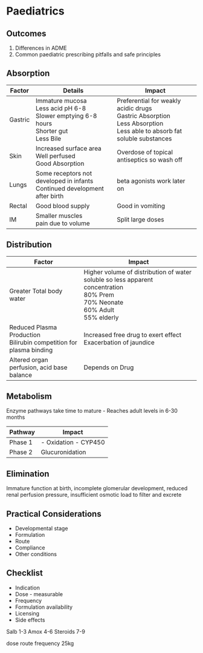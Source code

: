 # Paediatrics

## Outcomes

1. Differences in ADME
1. Common paediatric prescribing pitfalls and safe principles

## Absorption

| Factor | Details | Impact |
| --- | --- | --- |
| Gastric | Immature mucosa<br>Less acid pH 6-8<br>Slower emptying 6-8 hours<br>Shorter gut<br>Less Bile | Preferential for weakly acidic drugs<br>Gastric Absorption<br>Less Absorption<br>Less able to absorb fat soluble substances |
| Skin | Increased surface area<br>Well perfused<br>Good Absorption | Overdose of topical antiseptics so wash off |
| Lungs | Some receptors not developed in infants<br>Continued development after birth | beta agonists work later on |
| Rectal | Good blood supply | Good in vomiting |
| IM | Smaller muscles<br>pain due to volume | Split large doses |

## Distribution

| Factor | Impact |
| --- | --- |
| Greater Total body water | Higher volume of distribution of water soluble so less apparent concentration<br>80% Prem<br>70% Neonate<br>60% Adult<br>55% elderly |
| Reduced Plasma Production<br>Bilirubin competition for plasma binding  | Increased free drug to exert effect<br>Exacerbation of jaundice |
| Altered organ perfusion, acid base balance | Depends on Drug |

## Metabolism

Enzyme pathways take time to mature - Reaches adult levels in 6-30 months

| Pathway | Impact |
| --- | --- |
| Phase 1 | - Oxidation - CYP450 |
| Phase 2 | Glucuronidation |

## Elimination

Immature function at birth, incomplete glomerular development, reduced renal perfusion pressure, insufficient osmotic load to filter and excrete

## Practical Considerations

- Developmental stage
- Formulation
- Route
- Compliance
- Other conditions

## Checklist

- Indication
- Dose - measurable
- Frequency
- Formulation availability
- Licensing
- Side effects

Salb 1-3
Amox 4-6
Steroids 7-9

dose route frequency
25kg